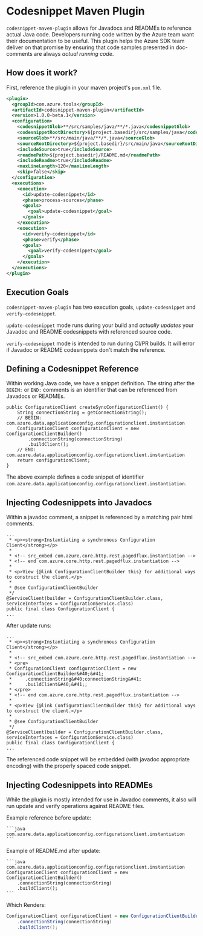 # Codesnippet Maven Plugin

`codesnippet-maven-plugin` allows for Javadocs and READMEs to reference actual Java code. Developers running code 
written by the Azure team want their documentation to be useful. This plugin helps the Azure SDK team deliver on 
that promise by ensuring that code samples presented in doc-comments are always _actual running code_.

## How does it work?

First, reference the plugin in your maven project's `pom.xml` file.

```xml
<plugin>
  <groupId>com.azure.tools</groupId>
  <artifactId>codesnippet-maven-plugin</artifactId>
  <version>1.0.0-beta.1</version>
  <configuration>
    <codesnippetGlob>**/src/samples/java/**/*.java</codesnippetGlob>
    <codesnippetRootDirectory>${project.basedir}/src/samples/java</codesnippetRootDirectory>
    <sourceGlob>**/src/main/java/**/*.java</sourceGlob>
    <sourceRootDirectory>${project.basedir}/src/main/java</sourceRootDirectory>
    <includeSource>true</includeSource>
    <readmePath>${project.basedir}/README.md</readmePath>
    <includeReadme>true</includeReadme>
    <maxLineLength>120</maxLineLength>
    <skip>false</skip>
  </configuration>
  <executions>
    <execution>
      <id>update-codesnippet</id>
      <phase>process-sources</phase>
      <goals>
        <goal>update-codesnippet</goal>
      </goals>
    </execution>
    <execution>
      <id>verify-codesnippet</id>
      <phase>verify</phase>
      <goals>
        <goal>verify-codesnippet</goal>
      </goals>
    </execution>
  </executions>
</plugin>

```

## Execution Goals

`codesnippet-maven-plugin` has two execution goals, `update-codesnippet` and `verify-codesnippet`.

`update-codesnippet` mode runs during your build and _actually updates_ your Javadoc and README codesnippets with 
referenced source code.

`verify-codesnippet` mode is intended to run during CI/PR builds. It will error if Javadoc or README codesnippets don't 
match the reference.

## Defining a Codesnippet Reference

Within working Java code, we have a snippet definition. The string after the `BEGIN:` or `END:` comments is an 
identifier that can be referenced from Javadocs or READMEs.

```
public ConfigurationClient createSyncConfigurationClient() {
    String connectionString = getConnectionString();
    // BEGIN: com.azure.data.applicationconfig.configurationclient.instantiation
    ConfigurationClient configurationClient = new ConfigurationClientBuilder()
        .connectionString(connectionString)
        .buildClient();
    // END: com.azure.data.applicationconfig.configurationclient.instantiation
    return configurationClient;
}
```

The above example defines a code snippet of identifier `com.azure.data.applicationconfig.configurationclient.instantiation`.

## Injecting Codesnippets into Javadocs

Within a javadoc comment, a snippet is referenced by a matching pair html comments.

```
...
 * <p><strong>Instantiating a synchronous Configuration Client</strong></p>
 * 
 * <!-- src_embed com.azure.core.http.rest.pagedflux.instantiation -->
 * <!-- end com.azure.core.http.rest.pagedflux.instantiation -->
 *
 * <p>View {@link ConfigurationClientBuilder this} for additional ways to construct the client.</p>
 *
 * @see ConfigurationClientBuilder
 */
@ServiceClient(builder = ConfigurationClientBuilder.class, serviceInterfaces = ConfigurationService.class)
public final class ConfigurationClient {
...
```

After update runs:
```
...
 * <p><strong>Instantiating a synchronous Configuration Client</strong></p>
 * 
 * <!-- src_embed com.azure.core.http.rest.pagedflux.instantiation -->
 * <pre>
 * ConfigurationClient configurationClient = new ConfigurationClientBuilder&#40;&#41;
 *     .connectionString&#40;connectionString&#41;
 *     .buildClient&#40;&#41;;
 * </pre>
 * <!-- end com.azure.core.http.rest.pagedflux.instantiation -->
 *
 * <p>View {@link ConfigurationClientBuilder this} for additional ways to construct the client.</p>
 *
 * @see ConfigurationClientBuilder
 */
@ServiceClient(builder = ConfigurationClientBuilder.class, serviceInterfaces = ConfigurationService.class)
public final class ConfigurationClient {
...
```

The referenced code snippet will be embedded (with javadoc appropriate encoding) with the properly spaced code snippet.

## Injecting Codesnippets into READMEs

While the plugin is mostly intended for use in Javadoc comments, it also will run update and verify operations against 
README files.

Example reference before update:

````
```java com.azure.data.applicationconfig.configurationclient.instantiation
```
````

Example of README.md after update:

````
```java com.azure.data.applicationconfig.configurationclient.instantiation
ConfigurationClient configurationClient = new ConfigurationClientBuilder()
    .connectionString(connectionString)
    .buildClient();
```
````

Which Renders:

```java com.azure.data.applicationconfig.configurationclient.instantiation
ConfigurationClient configurationClient = new ConfigurationClientBuilder()
    .connectionString(connectionString)
    .buildClient();
```

